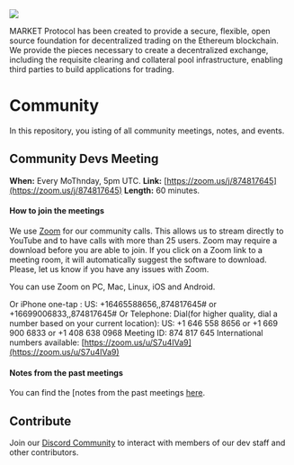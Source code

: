 <img src="https://github.com/MARKETProtocol/dApp/blob/master/src/img/MARKETProtocol-Light.png?raw=true" align="middle">

MARKET Protocol has been created to provide a secure, flexible, open source foundation for decentralized trading on the Ethereum blockchain. We provide the pieces necessary to create a decentralized exchange, including the requisite clearing and collateral pool infrastructure, enabling third parties to build applications for trading.

# Community

In this repository, you isting of all community meetings, notes, and events.

## Community Devs Meeting

**When:** Every MoThnday, 5pm UTC.
**Link:** [https://zoom.us/j/874817645](https://zoom.us/j/874817645)
**Length:** 60 minutes.

#### How to join the meetings

We use [Zoom](https://zoom.us/) for our community calls. This allows us to stream directly to YouTube and to have calls with more than 25 users. Zoom may require a download before you are able to join. If you click on a Zoom link to a meeting room, it will automatically suggest the software to download. Please, let us know if you have any issues with Zoom.

You can use Zoom on PC, Mac, Linux, iOS and Android.

Or iPhone one-tap :
US: +16465588656,,874817645# or +16699006833,,874817645#
Or Telephone:
Dial(for higher quality, dial a number based on your current location):
US: +1 646 558 8656 or +1 669 900 6833 or +1 408 638 0968
Meeting ID: 874 817 645
International numbers available: [https://zoom.us/u/S7u4IVa9](https://zoom.us/u/S7u4IVa9)

#### Notes from the past meetings

You can find the [notes from the past meetings [here](https://github.com/MARKETProtocol/community/tree/master/meeting-notes).

## Contribute

Join our [Discord Community](https://www.marketprotocol.io/discord) to interact with members of our dev staff and other contributors.
